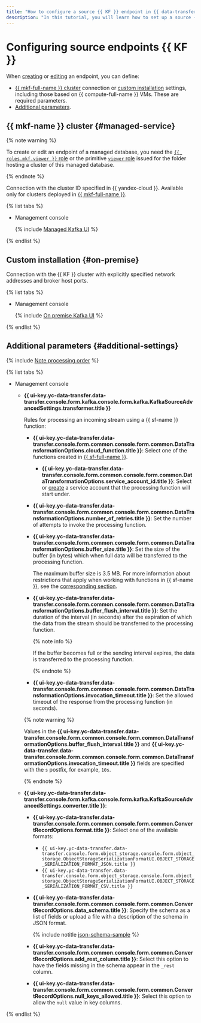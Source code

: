 ```yaml
---
title: "How to configure a source {{ KF }} endpoint in {{ data-transfer-full-name }}"
description: "In this tutorial, you will learn how to set up a source {{ KF }} endpoint in {{ data-transfer-full-name }}."
---
```


# Configuring source endpoints {{ KF }}

When [creating](../index.md#create) or [editing](../index.md#update) an endpoint, you can define:

* [{{ mkf-full-name }} cluster](#managed-service) connection or [custom installation](#on-premise) settings, including those based on {{ compute-full-name }} VMs. These are required parameters.
* [Additional parameters](#additional-settings).

## {{ mkf-name }} cluster {#managed-service}


{% note warning %}

To create or edit an endpoint of a managed database, you need the [`{{ roles.mkf.viewer }}` role](../../../../managed-kafka/security/index.md#mkf-viewer) or the primitive [`viewer` role](../../../../iam/concepts/access-control/roles.md#viewer) issued for the folder hosting a cluster of this managed database.

{% endnote %}


Connection with the cluster ID specified in {{ yandex-cloud }}. Available only for clusters deployed in [{{ mkf-full-name }}](../../../../managed-kafka/).

{% list tabs %}

- Management console

   {% include [Managed Kafka UI](../../../../_includes/data-transfer/necessary-settings/ui/managed-kafka.md) %}

{% endlist %}

## Custom installation {#on-premise}

Connection with the {{ KF }} cluster with explicitly specified network addresses and broker host ports.

{% list tabs %}

- Management console

   {% include [On premise Kafka UI](../../../../_includes/data-transfer/necessary-settings/ui/on-premise-kafka.md) %}

{% endlist %}

## Additional parameters {#additional-settings}

{% include [Note processing order](../../../../_includes/data-transfer/notes/kafka-yds-evhub-processing-order.md) %}

{% list tabs %}

- Management console

   
   * **{{ ui-key.yc-data-transfer.data-transfer.console.form.kafka.console.form.kafka.KafkaSourceAdvancedSettings.transformer.title }}**

      Rules for processing an incoming stream using a {{ sf-name }} function:

      * **{{ ui-key.yc-data-transfer.data-transfer.console.form.common.console.form.common.DataTransformationOptions.cloud_function.title }}**: Select one of the functions created in [{{ sf-full-name }}](../../../../functions/).

         
         * **{{ ui-key.yc-data-transfer.data-transfer.console.form.common.console.form.common.DataTransformationOptions.service_account_id.title }}**: Select or [create](../../../../iam/operations/sa/create.md) a service account that the processing function will start under.


      * **{{ ui-key.yc-data-transfer.data-transfer.console.form.common.console.form.common.DataTransformationOptions.number_of_retries.title }}**: Set the number of attempts to invoke the processing function.
      * **{{ ui-key.yc-data-transfer.data-transfer.console.form.common.console.form.common.DataTransformationOptions.buffer_size.title }}**: Set the size of the buffer (in bytes) which when full data will be transferred to the processing function.

         The maximum buffer size is 3.5 MB. For more information about restrictions that apply when working with functions in {{ sf-name }}, see the [corresponding section](../../../../functions/concepts/limits.md).

      * **{{ ui-key.yc-data-transfer.data-transfer.console.form.common.console.form.common.DataTransformationOptions.buffer_flush_interval.title }}**: Set the duration of the interval (in seconds) after the expiration of which the data from the stream should be transferred to the processing function.

         {% note info %}

         If the buffer becomes full or the sending interval expires, the data is transferred to the processing function.

         {% endnote %}

      * **{{ ui-key.yc-data-transfer.data-transfer.console.form.common.console.form.common.DataTransformationOptions.invocation_timeout.title }}**: Set the allowed timeout of the response from the processing function (in seconds).

      {% note warning %}

      Values in the **{{ ui-key.yc-data-transfer.data-transfer.console.form.common.console.form.common.DataTransformationOptions.buffer_flush_interval.title }}** and **{{ ui-key.yc-data-transfer.data-transfer.console.form.common.console.form.common.DataTransformationOptions.invocation_timeout.title }}** fields are specified with the `s` postfix, for example, `10s`.

      {% endnote %}


   * **{{ ui-key.yc-data-transfer.data-transfer.console.form.kafka.console.form.kafka.KafkaSourceAdvancedSettings.converter.title }}**:

      * **{{ ui-key.yc-data-transfer.data-transfer.console.form.common.console.form.common.ConvertRecordOptions.format.title }}**: Select one of the available formats:
         * `{{ ui-key.yc-data-transfer.data-transfer.console.form.object_storage.console.form.object_storage.ObjectStorageSerializationFormatUI.OBJECT_STORAGE_SERIALIZATION_FORMAT_JSON.title }}`
         * `{{ ui-key.yc-data-transfer.data-transfer.console.form.object_storage.console.form.object_storage.ObjectStorageSerializationFormatUI.OBJECT_STORAGE_SERIALIZATION_FORMAT_CSV.title }}`

      * **{{ ui-key.yc-data-transfer.data-transfer.console.form.common.console.form.common.ConvertRecordOptions.data_schema.title }}**: Specify the schema as a list of fields or upload a file with a description of the schema in JSON format.

         {% include notitle [json-schema-sample](../../../../_includes/data-transfer/fields/common/ui/json-schema-sample.md) %}

      * **{{ ui-key.yc-data-transfer.data-transfer.console.form.common.console.form.common.ConvertRecordOptions.add_rest_column.title }}**: Select this option to have the fields missing in the schema appear in the `_rest` column.
      * **{{ ui-key.yc-data-transfer.data-transfer.console.form.common.console.form.common.ConvertRecordOptions.null_keys_allowed.title }}**: Select this option to allow the `null` value in key columns.


{% endlist %}
